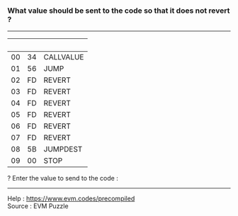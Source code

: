 ### What value should be sent to the code so that it does not revert ?

***************************************
&nbsp; | &nbsp; | &nbsp;
------ | ----- | ----- 
00 |	  34 |	  CALLVALUE
01 |    56 |	  JUMP 
02 |    FD |    REVERT
03 |    FD |    REVERT 
04 |    FD |    REVERT
05 |    FD |    REVERT
06 |    FD |    REVERT 
07 |    FD |    REVERT
08 |    5B |    JUMPDEST
09 |    00 |    STOP

? Enter the value to send to the code :

***************************************

Help : https://www.evm.codes/precompiled <br />
Source : EVM Puzzle
